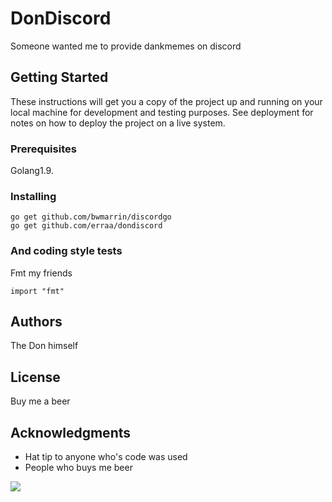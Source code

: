 # DonDiscord

Someone wanted me to provide dankmemes on discord

## Getting Started

These instructions will get you a copy of the project up and running on your local machine for development and testing purposes. See deployment for notes on how to deploy the project on a live system.

### Prerequisites

Golang1.9.


### Installing

```
go get github.com/bwmarrin/discordgo
go get github.com/erraa/dondiscord
```

### And coding style tests

Fmt my friends

```
import "fmt"
```

## Authors

The Don himself

## License

Buy me a beer

## Acknowledgments

* Hat tip to anyone who's code was used
* People who buys me beer

<img src="http://www.vipbacking.eu/midicovers/CR2169.jpg">
